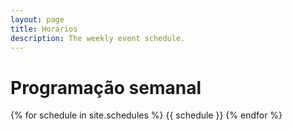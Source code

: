 ```yaml
---
layout: page
title: Horários
description: The weekly event schedule.
---
```


# Programação semanal

{% for schedule in site.schedules %}
{{ schedule }}
{% endfor %}
